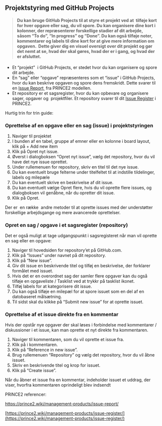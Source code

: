 ## Projektstyring med GitHub Projects

> #### Du kan bruge GitHub Projects til at styre et projekt ved at  tilføje kort for hver opgave eller sag, du vil spore. Du kan organisere dine kort i kolonner, der repræsenterer forskellige stadier af dit arbejde, såsom “To do”, “In progress” og “Done”. Du kan også tilføje noter, kommentarer og labels til dine kort for at give mere information om opgaven.  Dette giver dig en visuel oversigt over dit projekt og gør det nemt at se, hvad der skal gøres, hvad der er i gang, og hvad der er afsluttet.

*   Et “projekt”  i GitHub Projects, er stedet hvor du kan organisere og spore dit arbejde.
*   En “sag” eller “opgave” repræsenteres som et “issue” i GitHub Projects, hvor du kan beskrive opgaven og spore dens fremskridt. Dette svarer til en [Issue Report ](https://prince2.wiki/management-products/issue-report/) fra PRINCE2 modellen.
*   Et repository er et sagsregister, hvor du kan opbevare og organisere sager, opgaver og  projektfiler. Et repository svarer til dit [Issue Register](https://prince2.wiki/management-products/issue-register/) i PRINCE2.

Hurtig trin for trin guide:

### Oprettelse af en opgave eller en sag (issue) i projektstyringen

1.  Naviger til projektet
2.  I bunden af en tabel, gruppe af emner eller en kolonne i board layout, klik på + Add new item
3.  Klik på Opret nyt issue.
4.  Øverst i dialogboksen “Opret nyt issue”, vælg det repository, hvor du vil have det nye issue oprettet.
5.  Under rullemenuen for repository, skriv en titel til det nye issue.
6.  Du kan eventuelt bruge felterne under titelfeltet til at indstille tildelinger, labels og milepæle
7.  Du kan eventuelt skrive en beskrivelse af dit issue.
8.  Du kan eventuelt vælge Opret flere, hvis du vil oprette flere issues, og dialogboksen vil genåbne, når du opretter dit issue.
9.  Klik på Opret.

Der er  en række  andre metoder til at oprette issues med der understøtter forskellige arbejdsgange og mere avancerede oprettelser.

### Opret en sag / opgave i et sagsregister (repository)

Det er også muligt at tage udgangspunkt i sagsregisteret når man vil oprette en sag eller en opgave:

1.  Naviger til hovedsiden for repository’et på GitHub.com.
2.  Klik på “Issues” under navnet på dit repository.
3.  Klik på “New issue”.
4.  Giv dit issue en beskrivende titel og tilføj en beskrivelse, der forklarer formålet med issuet.
5.  Hvis det er en overordnet sag der samler flere opgaver kan du også tilføje en opgaveliste / Tasklist ved at trykkr på tasklist ikonet.
6.  Tilføj labels for at kategorisere dit issue.
7.  Du kan også tilføje en milepæl for at spore issuet som en del af en datobaseret målsætning.
8.  Til sidst skal du klikke på “Submit new issue” for at oprette issuet.

### Oprettelse af et issue direkte fra en kommentar

Hvis der opstår nye opgaver der skal løses i forbindelse med kommentarer / diskussioner i et issue, kan man oprette et nyt direkte fra kommentaren.

1.  Naviger til kommentaren, som du vil oprette et issue fra.
2.  Klik på i kommentaren.
3.  Klik på “Reference in new issue”.
4.  Brug rullemenuen “Repository” og vælg det repository, hvor du vil åbne issuet.
5.  Skriv en beskrivende titel og krop for issuet.
6.  Klik på “Create issue”.

Når du åbner et issue fra en kommentar, indeholder issuet et uddrag, der viser, hvorfra kommentaren oprindeligt blev indsendt

PRINCE2 referencer:

https://prince2.wiki/management-products/issue-report/

[https://prince2.wiki/management-products/issue-register/](https://prince2.wiki/management-products/issue-register/)